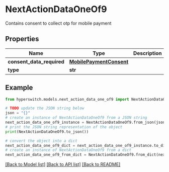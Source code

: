 # NextActionDataOneOf9

Contains consent to collect otp for mobile payment

## Properties

Name | Type | Description | Notes
------------ | ------------- | ------------- | -------------
**consent_data_required** | [**MobilePaymentConsent**](MobilePaymentConsent.md) |  | 
**type** | **str** |  | 

## Example

```python
from hyperswitch.models.next_action_data_one_of9 import NextActionDataOneOf9

# TODO update the JSON string below
json = "{}"
# create an instance of NextActionDataOneOf9 from a JSON string
next_action_data_one_of9_instance = NextActionDataOneOf9.from_json(json)
# print the JSON string representation of the object
print(NextActionDataOneOf9.to_json())

# convert the object into a dict
next_action_data_one_of9_dict = next_action_data_one_of9_instance.to_dict()
# create an instance of NextActionDataOneOf9 from a dict
next_action_data_one_of9_from_dict = NextActionDataOneOf9.from_dict(next_action_data_one_of9_dict)
```
[[Back to Model list]](../README.md#documentation-for-models) [[Back to API list]](../README.md#documentation-for-api-endpoints) [[Back to README]](../README.md)



